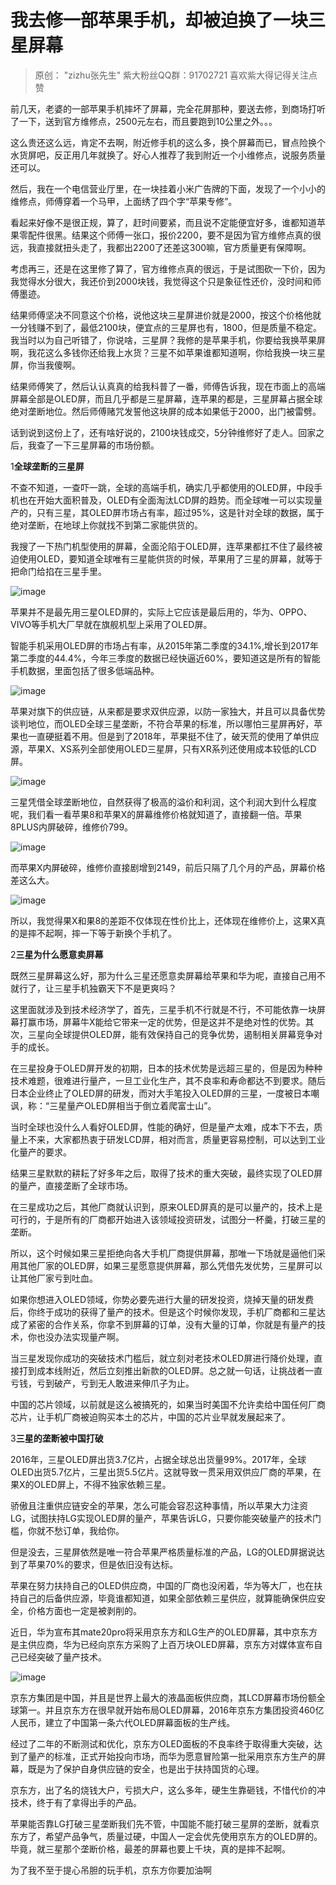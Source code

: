 # 我去修一部苹果手机，却被迫换了一块三星屏幕



> 原创： "zizhu张先生" 紫大粉丝QQ群：91702721 喜欢紫大得记得关注点赞

前几天，老婆的一部苹果手机摔坏了屏幕，完全花屏那种，要送去修，到商场打听了一下，送到官方维修点，2500元左右，而且要跑到10公里之外。。。

这么贵还这么远，肯定不去啊，附近修手机的这么多，换个屏幕而已，冒点险换个水货屏吧，反正用几年就换了。好心人推荐了我到附近一个小维修点，说服务质量还可以。

然后，我在一个电信营业厅里，在一块挂着小米广告牌的下面，发现了一个小小的维修点，师傅穿着一个马甲，上面绣了四个字“苹果专修”。

看起来好像不是很正规，算了，赶时间要紧，而且说不定能便宜好多，谁都知道苹果零配件很黑。结果这个师傅一张口，报价2200，要不是因为官方维修点真的很远，我直接就扭头走了，我都出2200了还差这300嘛，官方质量更有保障啊。

考虑再三，还是在这里修了算了，官方维修点真的很远，于是试图砍一下价，因为我觉得水分很大，我还价到2000块钱，我觉得这个只是象征性还价，没时间和师傅墨迹。

结果师傅坚决不同意这个价格，说他这块三星屏进价就是2000，按这个价格他就一分钱赚不到了，最低2100块，便宜点的三星屏也有，1800，但是质量不稳定。我当时以为自己听错了，你说啥，三星屏？我修的是苹果手机，你要给我换苹果屏啊，我花这么多钱你还给我上水货？三星不如苹果谁都知道啊，你给我换一块三星屏，你当我傻啊。

结果师傅笑了，然后认认真真的给我科普了一番，师傅告诉我，现在市面上的高端屏幕全部是OLED屏，而且几乎都是三星屏幕，连苹果的都是，三星屏幕占据全球绝对垄断地位。然后师傅赌咒发誓他这块屏的成本如果低于2000，出门被雷劈。

话到说到这份上了，还有啥好说的，2100块钱成交，5分钟维修好了走人。回家之后，我查了一下三星屏幕的市场份额。

1**全球垄断的三星屏**

不查不知道，一查吓一跳，全球的高端手机，确实几乎都使用的OLED屏，中段手机也在开始大面积普及，OLED有全面淘汰LCD屏的趋势。而全球唯一可以实现量产的，只有三星，其OLED屏市场占有率，超过95%，这是针对全球的数据，属于绝对垄断，在地球上你就找不到第二家能供货的。

我搜了一下热门机型使用的屏幕，全面沦陷于OLED屏，连苹果都扛不住了最终被迫使用OLED，要知道全球唯有三星能供货的时候，苹果用了三星的屏幕，就等于把命门给掐在三星手里。

![image](http://upload-images.jianshu.io/upload_images/14971513-c67d501cffb0dfde.jpg?imageMogr2/auto-orient/strip|imageView2/2/w/1240)

苹果并不是最先用三星OLED屏的，实际上它应该是最后用的，华为、OPPO、VIVO等手机大厂早就在旗舰机型上采用了OLED屏。

智能手机采用OLED屏的市场占有率，从2015年第二季度的34.1%,增长到2017年第二季度的44.4%，今年三季度的数据已经快逼近60%，要知道这是所有的智能手机数据，里面包括了很多低端品种。

![image](http://upload-images.jianshu.io/upload_images/14971513-bc63314dade48cca.jpg?imageMogr2/auto-orient/strip|imageView2/2/w/1240)

苹果对旗下的供应链，从来都是要求双供应源，以防一家独大，并且可以具备优势谈判地位，而OLED全球三星垄断，不符合苹果的标准，所以哪怕三星屏再好，苹果也一直硬挺着不用。但是到了2018年，苹果挺不住了，破天荒的使用了单供应源，苹果X、XS系列全部使用OLED三星屏，只有XR系列还使用成本较低的LCD屏。

![image](http://upload-images.jianshu.io/upload_images/14971513-33f46b758342e379.jpg?imageMogr2/auto-orient/strip|imageView2/2/w/1240)

三星凭借全球垄断地位，自然获得了极高的溢价和利润，这个利润大到什么程度呢，我们看一看苹果8和苹果X的屏幕维修价格就知道了，直接翻一倍。苹果8PLUS内屏破碎，维修价799。

![image](http://upload-images.jianshu.io/upload_images/14971513-7bbb1851cafe5bd9.jpg?imageMogr2/auto-orient/strip|imageView2/2/w/1240)

而苹果X内屏破碎，维修价直接剧增到2149，前后只隔了几个月的产品，屏幕价格差这么大。

![image](http://upload-images.jianshu.io/upload_images/14971513-6e4f29469f8ba9a3.jpg?imageMogr2/auto-orient/strip|imageView2/2/w/1240)

所以，我觉得果X和果8的差距不仅体现在性价比上，还体现在维修价上，这果X真的是摔不起啊，摔一下等于新换个手机了。

2**三星为什么愿意卖屏幕**

既然三星屏幕这么好，那为什么三星还愿意卖屏幕给苹果和华为呢，直接自己用不就行了，让三星手机独霸天下不是更爽吗？

这里面就涉及到技术经济学了，首先，三星手机不行就是不行，不可能依靠一块屏幕打赢市场，屏幕牛X能给它带来一定的优势，但是这并不是绝对性的优势。其次，三星向全球提供OLED屏，能有效保持自己的竞争优势，遏制相关屏幕竞争对手的成长。

在三星投身于OLED屏开发的初期，日本的技术优势是远超三星的，但是因为种种技术难题，很难进行量产，一旦工业化生产，其不良率和寿命都达不到要求。随后日本企业终止了OLED屏的研发，而对大手笔投入OLED屏的三星，一度被日本嘲讽，称：“三星量产OLED屏相当于倒立着爬富士山”。

当时全球也没什么人看好OLED屏，性能的确好，但是量产太难，成本下不去，质量上不来，大家都热衷于研发LCD屏，相对而言，质量更容易控制，可以达到工业化量产的要求。

结果三星默默的耕耘了好多年之后，取得了技术的重大突破，最终实现了OLED屏的量产，直接垄断了全球市场。

在三星成功之后，其他厂商就认识到，原来OLED屏真的是可以量产的，技术上是可行的，于是所有的厂商都开始进入该领域投资研发，试图分一杯羹，打破三星的垄断。

所以，这个时候如果三星拒绝向各大手机厂商提供屏幕，那唯一下场就是逼他们采用其他厂家的OLED屏，如果三星愿意提供屏幕，那么凭借先发优势，三星屏可以让其他厂家亏到吐血。

如果你想进入OLED领域，你势必要先进行大量的研发投资，烧掉天量的研发费后，你终于成功的获得了量产的技术。但是这个时候你发现，手机厂商都和三星达成了紧密的合作关系，你拿不到屏幕的订单，没有大量的订单，你就是有量产的技术，你也没办法实现量产啊。

当三星发现你成功的突破技术门槛后，就立刻对老技术OLED屏进行降价处理，直接打到成本线附近，然后立刻推出新款的OLED屏。总之就一句话，让挑战者一直亏钱，亏到破产，亏到无人敢进来伸爪子为止。

中国的芯片领域，以前就是这么被搞死的，如果当时美国不允许卖给中国任何厂商芯片，让手机厂商被迫购买本土的芯片，中国的芯片业早就发展起来了。

3**三星的垄断被中国打破**

2016年，三星OLED屏出货3.7亿片，占据全球总出货量99%。2017年，全球OLED出货5.7亿片，三星出货5.5亿片。这就导致一贯采用双供应厂商的苹果，在果X的OLED屏上，不得不独家依赖三星。

骄傲且注重供应链安全的苹果，怎么可能会容忍这种事情，所以苹果大力注资LG，试图扶持LG实现OLED屏的量产，苹果告诉LG，只要你能突破量产的技术门槛，你就不愁订单，我给你。

但是没去，三星屏依然是唯一符合苹果严格质量标准的产品，LG的OLED屏据说达到了苹果70%的要求，但是依旧没有达标。

苹果在努力扶持自己的OLED供应商，中国的厂商也没闲着，华为等大厂，也在扶持自己的后备供应源，毕竟谁都知道，如果全部依赖三星供应，就算能确保供应安全，价格方面也一定是被剥削的。

近日，华为宣布其mate20pro将采用京东方和LG生产的OLED屏幕，其中京东方是主供应商，华为已经向京东方采购了上百万块OLED屏幕，京东方对媒体宣布自己已经突破了量产技术。

![image](http://upload-images.jianshu.io/upload_images/14971513-037d97c04a34711d.jpg?imageMogr2/auto-orient/strip|imageView2/2/w/1240)

京东方集团是中国，并且是世界上最大的液晶面板供应商，其LCD屏幕市场份额全球第一。并且京东方在很早就开始布局OLED屏幕，2016年京东方集团投资460亿人民币，建立了中国第一条六代OLED屏幕面板的生产线。

经过了二年的不断测试和优化，京东方OLED面板的不良率终于取得重大突破，达到了量产的标准，正式开始投向市场，而华为愿意冒险第一批采用京东方生产的屏幕，既是为了保护自身供应链的安全，也是出于扶持国货的心理。

京东方，出了名的烧钱大户，亏损大户，这么多年，硬生生靠砸钱，不惜代价的冲技术，终于有了拿得出手的产品。

苹果能否靠LG打破三星垄断我们先不管，中国能不能打破三星屏的垄断，就看京东方了，希望产品争气，质量过硬，中国人一定会优先使用京东方的OLED屏的。毕竟，就三星那个垄断价格，最差的屏幕也要上千块，真的是摔不起啊。

为了我不至于提心吊胆的玩手机，京东方你要加油啊

